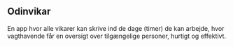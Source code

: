 ## Odinvikar

En app hvor alle vikarer kan skrive ind de dage (timer) de kan arbejde, hvor vagthavende får en oversigt over tilgængelige personer, hurtigt og effektivt.

